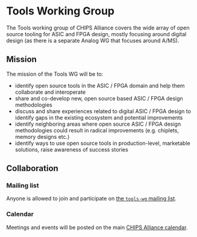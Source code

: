 # Tools Working Group

The Tools working group of CHIPS Alliance covers the wide array of open source tooling for ASIC and FPGA design, mostly focusing around digital design (as there is a separate Analog WG that focuses around A/MS). 

## Mission

The mission of the Tools WG will be to:

* identify open source tools in the ASIC / FPGA domain and help them collaborate and interoperate
* share and co-develop new, open source based ASIC / FPGA design methodologies
* discuss and share experiences related to digital ASIC / FPGA design to identify gaps in the existing ecosystem and potential improvements
* identify neighboring areas where open source ASIC / FPGA design methodologies could result in radical improvements (e.g. chiplets, memory designs etc.)
* identify ways to use open source tools in production-level, marketable solutions, raise awareness of success stories

## Collaboration

### Mailing list

Anyone is allowed to join and participate on [the `tools-wg` mailing list](https://lists.chipsalliance.org/g/tools-wg/).

### Calendar

Meetings and events will be posted on the main [CHIPS Alliance calendar](https://calendar.chipsalliance.org).

